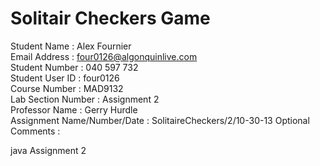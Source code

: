 Solitair Checkers Game
======================

Student Name                :  Alex Fournier               
Email Address               :  four0126@algonquinlive.com  
Student Number              :  040 597 732                 
Student User ID             :  four0126                    
Course Number               :  MAD9132                     
Lab Section Number          :  Assignment 2                
Professor Name              :  Gerry Hurdle                
Assignment Name/Number/Date :  SolitaireCheckers/2/10-30-13
Optional Comments           :                              

java Assignment 2

